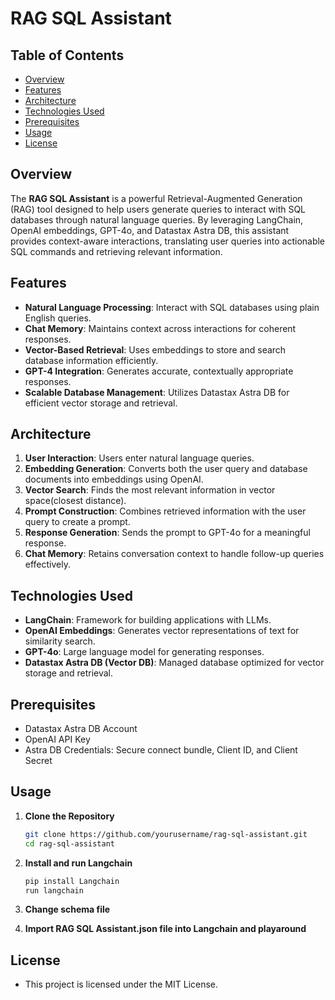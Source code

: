 # RAG SQL Assistant

## Table of Contents
- [Overview](#overview)
- [Features](#features)
- [Architecture](#architecture)
- [Technologies Used](#technologies-used)
- [Prerequisites](#prerequisites)
- [Usage](#usage)
- [License](#license)

## Overview

The **RAG SQL Assistant** is a powerful Retrieval-Augmented Generation (RAG) tool designed to help users generate queries to interact with SQL databases through natural language queries. By leveraging LangChain, OpenAI embeddings, GPT-4o, and Datastax Astra DB, this assistant provides context-aware interactions, translating user queries into actionable SQL commands and retrieving relevant information.

## Features

- **Natural Language Processing**: Interact with SQL databases using plain English queries.
- **Chat Memory**: Maintains context across interactions for coherent responses.
- **Vector-Based Retrieval**: Uses embeddings to store and search database information efficiently.
- **GPT-4 Integration**: Generates accurate, contextually appropriate responses.
- **Scalable Database Management**: Utilizes Datastax Astra DB for efficient vector storage and retrieval.

## Architecture

1. **User Interaction**: Users enter natural language queries.
2. **Embedding Generation**: Converts both the user query and database documents into embeddings using OpenAI.
3. **Vector Search**: Finds the most relevant information in vector space(closest distance).
4. **Prompt Construction**: Combines retrieved information with the user query to create a prompt.
5. **Response Generation**: Sends the prompt to GPT-4o for a meaningful response.
6. **Chat Memory**: Retains conversation context to handle follow-up queries effectively.

## Technologies Used

- **LangChain**: Framework for building applications with LLMs.
- **OpenAI Embeddings**: Generates vector representations of text for similarity search.
- **GPT-4o**: Large language model for generating responses.
- **Datastax Astra DB (Vector DB)**: Managed database optimized for vector storage and retrieval.

## Prerequisites

- Datastax Astra DB Account
- OpenAI API Key
- Astra DB Credentials: Secure connect bundle, Client ID, and Client Secret

## Usage

1. **Clone the Repository**
   ```bash
   git clone https://github.com/yourusername/rag-sql-assistant.git
   cd rag-sql-assistant

2. **Install and run Langchain**
   ```bash
   pip install Langchain
   run langchain
   
3. **Change schema file**
   
4. **Import RAG SQL Assistant.json file into Langchain and playaround**

## License
- This project is licensed under the MIT License.

